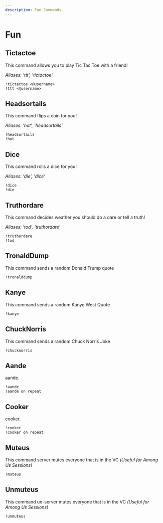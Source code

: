 ```yaml
---
description: Fun Commands
---
```


# Fun

## Tictactoe

This command allows you to play Tic Tac Toe with a friend!

_Aliases: 'ttt', 'tictactoe'_

```text
!tictactoe <@username>
!ttt <@username>
```

## Headsortails

This command flips a coin for you!

_Aliases: 'hot', 'headsortails'_

```text
!headsortails
!hot
```

## Dice

This command rolls a dice for you!

_Aliases: 'die', 'dice'_

```text
!dice
!die
```

## Truthordare

This command decides weather you should do a dare or tell a truth!

_Aliases: 'tod', 'truthordare'_

```text
!truthordare
!tod
```

## TronaldDump

This command sends a random Donald Trump quote

```text
!tronalddump
```

## Kanye

This command sends a random Kanye West Quote

```text
!kanye
```

## ChuckNorris

This command sends a random Chuck Norris Joke

```text
!chucknorris
```

## Aande

aande.

```text
!aande
!aande on repeat
```

## Cooker

cooker.

```text
!cooker
!cooker on repeat
```

## Muteus

This command server mutes everyone that is in the VC _\(Useful for Among Us Sessions\)_

```text
!muteus
```

## Unmuteus

This command un-server mutes everyone that is in the VC _\(Useful for Among Us Sessions\)_ ​

```text
!unmuteus
```

